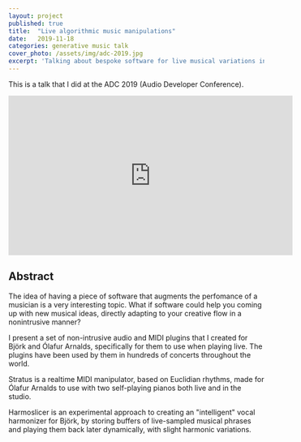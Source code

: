 ```yaml
---
layout: project
published: true
title:  "Live algorithmic music manipulations"
date:   2019-11-18
categories: generative music talk
cover_photo: /assets/img/adc-2019.jpg
excerpt: 'Talking about bespoke software for live musical variations in the Björk Cornucopia show and Ólafur Arnalds re:member album and tour'
---
```


This is a talk that I did at the ADC 2019 (Audio Developer Conference).

<iframe width="560" height="315" src="https://www.youtube.com/embed/69wgB1ZKUtI" frameborder="0" allow="accelerometer; autoplay; encrypted-media; gyroscope; picture-in-picture" allowfullscreen></iframe>

Abstract
---
The idea of having a piece of software that augments the perfomance of a musician is a very interesting topic. What if software could help you coming up with new musical ideas, directly adapting to your creative flow in a nonintrusive manner? 

I present a set of non-intrusive audio and MIDI plugins that I created for Björk and Ólafur Arnalds, specifically for them to use when playing live. The plugins have been used by them in hundreds of concerts throughout the world.

Stratus is a realtime MIDI manipulator, based on Euclidian rhythms, made for Ólafur Arnalds to use with two self-playing pianos both live and in the studio.

Harmoslicer is an experimental approach to creating an "intelligent" vocal harmonizer for Björk, by storing buffers of live-sampled musical phrases and playing them back later dynamically, with slight harmonic variations.